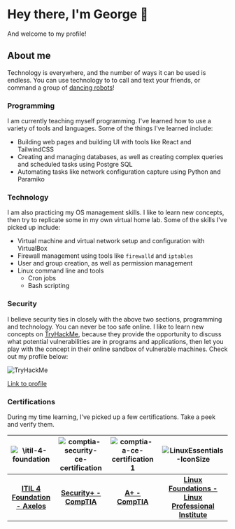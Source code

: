 # Hey there, I'm George 👋
And welcome to my profile!

## About me
Technology is everywhere, and the number of ways it can be used is endless. You can use technology to to call and text your friends, or command a group of [dancing robots](https://www.youtube.com/watch?v=7atZfX85nd4 "Boston Dynamics - \"Spot's On It\"")!

### Programming
I am currently teaching myself programming. I've learned how to use a variety of tools and languages. Some of the things I've learned include:
- Building web pages and building UI with tools like React and TailwindCSS
- Creating and managing databases, as well as creating complex queries and scheduled tasks using Postgre SQL
- Automating tasks like network configuration capture using Python and Paramiko

### Technology 
I am also practicing my OS management skills. I like to learn new concepts, then try to replicate some in my own virtual home lab. Some of the skills I've picked up include:
- Virtual machine and virtual network setup and configuration with VirtualBox
- Firewall management using tools like `firewalld` and `iptables`
- User and group creation, as well as permission management
- Linux command line and tools
  - Cron jobs
  - Bash scripting
 
### Security
I believe security ties in closely with the above two sections, programming and technology. You can never be too safe online. I like to learn new concepts on [TryHackMe](https://tryhackme.com/), because they provide the opportunity to discuss what potential vulnerabilities are in programs and applications, then let you play with the concept in their online sandbox of vulnerable machines. Check out my profile below:

<img src="https://tryhackme-badges.s3.amazonaws.com/GCMunoz.png" alt="TryHackMe">

[Link to profile](https://tryhackme.com/p/GCMunoz)
  

### Certifications
During my time learning, I've picked up a few certifications. Take a peek and verify them.

![\itil-4-foundation](https://github.com/gcmoony/gcmoony/assets/47188474/f6c3ca18-fe67-46a0-a1ff-ff16145a3dea) | ![comptia-security-ce-certification](https://github.com/gcmoony/gcmoony/assets/47188474/a69392cc-0fe1-4cc3-8ceb-f93e231961a4) | ![comptia-a-ce-certification 1](https://github.com/gcmoony/gcmoony/assets/47188474/5f3cfe3d-fc19-42d0-af47-5cdd53e54808) | ![LinuxEssentials-IconSize](https://github.com/gcmoony/gcmoony/assets/47188474/409b4c7a-3c75-4440-898b-ac7cdc51b36f)
:--:|:--:|:--:|:--:
__[ITIL 4 Foundation - Axelos](https://www.credly.com/badges/fe8b2739-bf7a-485b-ad5a-76478a7a2b1a/public_url)__ | __[Security+ - CompTIA](https://www.credly.com/badges/a7cf8875-cd1c-4fd7-8b0a-28e77a9d1228/public_url)__ | __[A+ - CompTIA](https://www.credly.com/badges/1250bfa3-a3fc-4a8a-b2d3-22badef91492/public_url)__ | __[Linux Foundations - Linux Professional Institute](https://lpi.org/v/LPI000598272/ubc36knsgn)__
  



